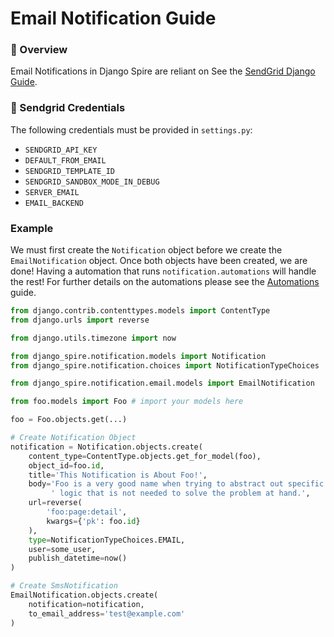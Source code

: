 # Email Notification Guide

### 👀 Overview 
Email Notifications in Django Spire are reliant on See the [SendGrid Django Guide](https://www.twilio.com/docs/sendgrid/for-developers/sending-email/django).

### 📱 Sendgrid Credentials
The following credentials must be provided in `settings.py`:

- `SENDGRID_API_KEY`
- `DEFAULT_FROM_EMAIL`
- `SENDGRID_TEMPLATE_ID`
- `SENDGRID_SANDBOX_MODE_IN_DEBUG`
- `SERVER_EMAIL`
- `EMAIL_BACKEND`

### Example
We must first create the `Notification` object before we create the `EmailNotification` object. Once both objects have been created, we are done! Having a automation that runs `notification.automations` will handle the rest!
For further details on the automations please see the [Automations](/app_guides/notification/automations/) guide.

```python
from django.contrib.contenttypes.models import ContentType
from django.urls import reverse

from django.utils.timezone import now

from django_spire.notification.models import Notification
from django_spire.notification.choices import NotificationTypeChoices

from django_spire.notification.email.models import EmailNotification

from foo.models import Foo # import your models here

foo = Foo.objects.get(...)

# Create Notification Object
notification = Notification.objects.create(
    content_type=ContentType.objects.get_for_model(foo),
    object_id=foo.id,
    title='This Notification is About Foo!',
    body='Foo is a very good name when trying to abstract out specific'
         ' logic that is not needed to solve the problem at hand.',
    url=reverse(
        'foo:page:detail',
        kwargs={'pk': foo.id}
    ),
    type=NotificationTypeChoices.EMAIL,
    user=some_user,
    publish_datetime=now()
)

# Create SmsNotification
EmailNotification.objects.create(
    notification=notification,
    to_email_address='test@example.com'
)

```
